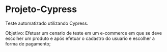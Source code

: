 # Projeto-Cypress

Teste automatizado utilizando Cypress. 

Objetivo: Efetuar um cenario de teste em um e-commerce em que se deve escolher um produto e após efetuar o cadastro do usuario e escolher a forma de pagamento;




